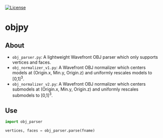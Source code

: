 [![License][s1]][li]

[s1]: https://img.shields.io/badge/licence-GPL%203.0-blue.svg
[li]: https://raw.githubusercontent.com/matt77hias/objpy/master/LICENSE.txt

# objpy

## About
* `obj_parser.py`: A lightweight Wavefront OBJ parser which only supports vertices and faces.
* `obj_normalizer_v1.py`: A Wavefront OBJ normalizer which centers models at (Origin.x, Min.y, Origin.z) and uniformly rescales models to [0,1]<sup>3</sup>.
* `obj_normalizer_v2.py`: A Wavefront OBJ normalizer which centers submodels at (Origin.x, Min.y, Origin.z) and uniformly rescales submodels to [0,1]<sup>3</sup>.

## Use
```python
import obj_parser

vertices, faces = obj_parser.parse(fname)
```
